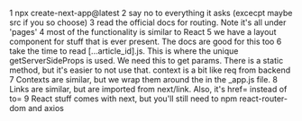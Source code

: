 1 npx create-next-app@latest
2 say no to everything it asks (excecpt maybe src if you so choose)
3 read the official docs for routing. Note it's all under 'pages'
4 most of the functionality is similar to React
5 we have a layout component for stuff that is ever present. The docs are good for this too
6 take the time to read [...article_id].js. This is where the unique getServerSideProps is used. We need this to get params. There is a static method, but it's easier to not use that. context is a bit like req from backend
7 Contexts are similar, but we wrap them around the <Component> in the \_app.js file.
8 Links are similar, but are imported from next/link. Also, it's href= instead of to=
9 React stuff comes with next, but you'll still need to npm react-router-dom and axios
